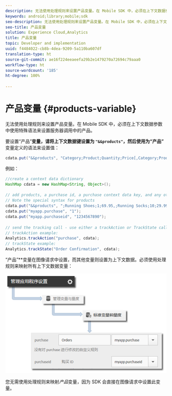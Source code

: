 ```yaml
---
description: 无法使用处理规则来设置产品变量。在 Mobile SDK 中，必须在上下文数据参数中使用特殊语法来设置服务器调用中的产品。
keywords: android;library;mobile;sdk
seo-description: 无法使用处理规则来设置产品变量。在 Mobile SDK 中，必须在上下文数据参数中使用特殊语法来设置服务器调用中的产品。
seo-title: 产品变量
solution: Experience Cloud,Analytics
title: 产品变量
topic: Developer and implementation
uuid: f4484022-cb8b-4dea-9209-5a110ba607df
translation-type: ht
source-git-commit: ae16f224eeaeefa29b2e1479270a72694c79aaa0
workflow-type: ht
source-wordcount: '185'
ht-degree: 100%

---
```



# 产品变量 {#products-variable}

无法使用处理规则来设置产品变量。在 Mobile SDK 中，必须在上下文数据参数中使用特殊语法来设置服务器调用中的产品。

要设置“产品”**&#x200B;变量，请将上下文数据键设置为 `"&&products"`，然后使用为“产品”**&#x200B;变量定义的语法来设置值：

```java
cdata.put("&&products", "Category;Product;Quantity;Price[,Category;Product;Quantity;Price]");
```

例如：

```java
//create a context data dictionary 
HashMap cdata = new HashMap<String, Object>(); 
 
// add products, a purchase id, a purchase context data key, and any other data you want to collect. 
// Note the special syntax for products 
cdata.put("&&products", ";Running Shoes;1;69.95,;Running Socks;10;29.99"); 
cdata.put("myapp.purchase", "1"); 
cdata.put("myapp.purchaseid", "1234567890"); 
 
// send the tracking call - use either a trackAction or TrackState call. 
// trackAction example: 
Analytics.trackAction("purchase", cdata); 
// trackState example: 
Analytics.trackState("Order Confirmation", cdata);
```

“产品”**&#x200B;变量在图像请求中设置，而其他变量则设置为上下文数据。必须使用处理规则来映射所有上下文数据变量：

![](assets/map-products.png)

您无需使用处理规则来映射&#x200B;*产品*&#x200B;变量，因为 SDK 会直接在图像请求中设置此变量。
